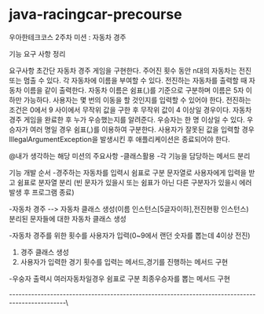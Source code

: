 # java-racingcar-precourse

우아한테크코스 2주차 미션 : 자동차 경주

기능 요구 사항 정리 

요구사항
초간단 자동차 경주 게임을 구현한다.
주어진 횟수 동안 n대의 자동차는 전진 또는 멈출 수 있다.
각 자동차에 이름을 부여할 수 있다. 전진하는 자동차를 출력할 때 자동차 이름을 같이 출력한다.
자동차 이름은 쉼표(,)를 기준으로 구분하며 이름은 5자 이하만 가능하다.
사용자는 몇 번의 이동을 할 것인지를 입력할 수 있어야 한다.
전진하는 조건은 0에서 9 사이에서 무작위 값을 구한 후 무작위 값이 4 이상일 경우이다.
자동차 경주 게임을 완료한 후 누가 우승했는지를 알려준다. 우승자는 한 명 이상일 수 있다.
우승자가 여러 명일 경우 쉼표(,)를 이용하여 구분한다.
사용자가 잘못된 값을 입력할 경우 IllegalArgumentException을 발생시킨 후 애플리케이션은 종료되어야 한다.

@내가 생각하는 해당 미션의 주요사항
-클래스활용
-각 기능을 담당하는 메서드 분리


기능 개발 순서
-경주하는 자동차를 입력시 쉼표로 구분
문자열로 사용자에게 입력을 받고 쉼표로 분자열 분리
(빈 문자가 있을시 또는 쉼표가 아닌 다른 구분자가 있을시 에러 발생 후 프로그램 종료)

-자동차 경주 --> 자동차 클래스 생성(이름 인스턴스[5글자이하],전진현황 인스턴스)
분리된 문자들에 대한 자동차 클래스 생성

-자동차 경주를 위한 횟수를 사용자가 입력(0~9에서 랜던 숫자를 뽑는데 4이상 전진)
1. 경주 클래스 생성
2. 사용자가 입력한 경기 횟수를 입력는 메서드,경기를 진행하는 메서드 구현

-우숭자 출력시 여러자동차일경우 쉼표로 구분
최종우승자를 뽑는 메서드 구현


------------------------------------------------------------------------------------------------\




